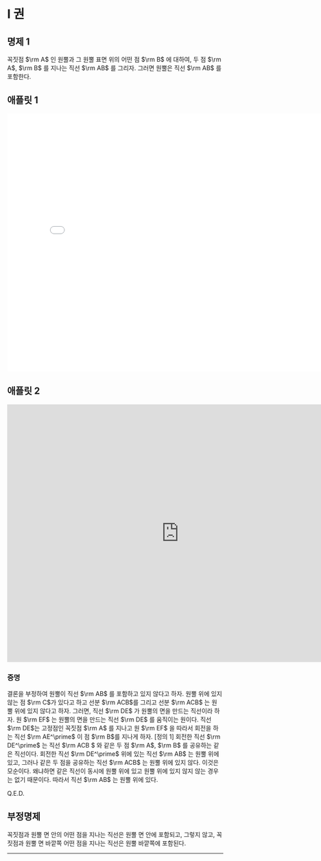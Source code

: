 # I 권

## 명제 1

꼭짓점 $\rm A$ 인 원뿔과 그 원뿔 표면 위의 어떤 점 $\rm B$ 에 대하여, 두 점 $\rm A$, $\rm B$ 를 지나는 직선 $\rm AB$ 를 그리자. 그러면 원뿔은 직선 $\rm AB$ 를 포함한다.

## 애플릿 1

<iframe
src="./GGB_Html/Prop_1_Book_I_Apollonius.html"
width="800"
height="600"
frameborder="0"
framespacing="0"
marginheight="0"
marginwidth="0"
scrolling="no"
vspace="0"></iframe>

## 애플릿 2

<iframe
src="http://127.0.0.1:8000/Book_I/GGB_Html/Prop_1-2_Book_I_Apollonius.html"
width="800"
height="600"
frameborder="0"
framespacing="0"
marginheight="0"
marginwidth="0"
scrolling="no"
vspace="0"></iframe>

### 증명

결론을 부정하여 원뿔이 직선 $\rm AB$ 를 포함하고 있지 않다고 하자. 원뿔 위에 있지 않는 점 $\rm C$가 있다고 하고 선분 $\rm ACB$를 그리고 선분 $\rm ACB$ 는 원 뿔 위에 있지 않다고 하자. 그러면, 직선 $\rm DE$ 가 원뿔의 면을 만드는 직선이라 하자. 원 $\rm EF$ 는 원뿔의 면을 만드는 직선 $\rm DE$ 를 움직이는 원이다. 직선 $\rm DE$는 고정점인 꼭짓점 $\rm A$ 를 지나고 원 $\rm EF$ 을 따라서 회전을 하는 직선 $\rm AE^\prime$ 이 점 $\rm B$를 지나게 하자. [정의 1] 회전한 직선 $\rm DE^\prime$ 는 직선 $\rm ACB $ 와 같은 두 점 $\rm A$, $\rm B$ 를 공유하는 같은 직선이다. 회전한 직선 $\rm DE^\prime$ 위에 있는 직선 $\rm AB$ 는 원뿔 위에 있고, 그러나 같은 두 점을 공유하는 직선 $\rm ACB$ 는 원뿔 위에 있지 않다. 이것은 모순이다. 왜냐하면 같은 직선이 동시에 원뿔 위에 있고 원뿔 위에 있지 않지 않는 경우는 없기 때문이다. 따라서 직선 $\rm AB$ 는 원뿔 위에 있다.

Q.E.D.

## 부정명제

꼭짓점과 원뿔 면 안의 어떤 점을 지나는 직선은 원뿔 면 안에 포함되고, 그렇지 않고, 꼭짓점과 원뿔 면 바깥쪽 어떤 점을 지나는 직선은 원뿔 바깥쪽에 포함된다.

---
